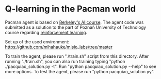 # Q-learning in the Pacman world

Pacman agent is based on [Berkeley's AI course](https://edge.edx.org/courses/BerkeleyX/CS188x-8/Artificial_Intelligence/about).
The agent code was submitted as a solution to the part of Poznań University of Technology course regarding [reinforcement learning](https://github.com/mihahauke/misio_labs/blob/master/lab6).

Set up of the used environment: https://github.com/mihahauke/misio_labs/tree/master

To train the agent, please run "./train.sh" script from this directory.
After running "./train.sh", you can also run training typing "python ./pacquiao_solution.py -t".
Run "python pacquiao_solution.py --help" to see more options.
To test the agent, please run "python pacquiao_solution.py".
